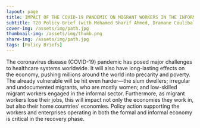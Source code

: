```yaml
---
layout: page
title: IMPACT OF THE COVID-19 PANDEMIC ON MIGRANT WORKERS IN THE INFORMAL SECTOR AND SPIN-OFF EFFECTS IN THEIR DESTINATION AND HOME COUNTRIES
subtitle: T20 Policy Brief (with Mohamed Sharif Ahmed, Dramane Coulibaly, Hind Kinani, Ana B. Moreno, Luc Désiré Omgba, Nhusha Vu)
cover-img: /assets/img/path.jpg
thumbnail-img: /assets/img/thumb.png
share-img: /assets/img/path.jpg
tags: [Policy Briefs]
---
```


The coronavirus disease (COVID-19) pandemic has posed major challenges to healthcare systems worldwide. It will also have long-lasting effects on the economy, pushing millions around the world into precarity and poverty. The already vulnerable will be hit even harder—the slum dwellers; irregular and undocumented migrants, who are mostly women; and low-skilled migrant workers engaged in the informal sector. Furthermore, as migrant workers lose their jobs, this will impact not only the economies they work in, but also their home countries’ economies. Policy action supporting the workers and enterprises operating in both the formal and informal economy is critical in the recovery phase.
